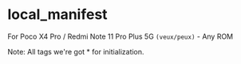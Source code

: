 # local_manifest
For Poco X4 Pro / Redmi Note 11 Pro Plus 5G `(veux/peux)` - Any ROM

Note: All tags we're got * for initialization.
